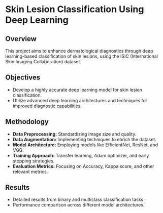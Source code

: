 # Skin Lesion Classification Using Deep Learning

## Overview
This project aims to enhance dermatological diagnostics through deep learning-based classification of skin lesions, using the ISIC (International Skin Imaging Collaboration) dataset.

## Objectives
- Develop a highly accurate deep learning model for skin lesion classification.
- Utilize advanced deep learning architectures and techniques for improved diagnostic capabilities.

## Methodology
- **Data Preprocessing:** Standardizing image size and quality.
- **Data Augmentation:** Implementing techniques to enrich the dataset.
- **Model Architecture:** Employing models like EfficientNet, ResNet, and VGG.
- **Training Approach:** Transfer learning, Adam optimizer, and early stopping strategies.
- **Evaluation Metrics:** Focusing on Accuracy, Kappa score, and other relevant metrics.

## Results
- Detailed results from binary and multiclass classification tasks.
- Performance comparison across different model architectures.

